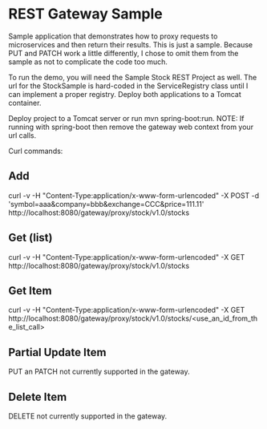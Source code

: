 # REST Gateway Sample
Sample application that demonstrates how to proxy requests to microservices and then return their results. This is just a sample. Because PUT and PATCH work a little differently, I chose to omit them from the sample as not to complicate the code too much.

To run the demo, you will need the Sample Stock REST Project as well. The url for the StockSample is hard-coded in the ServiceRegistry class until I can implement a proper registry. Deploy both applications to a Tomcat container.

Deploy project to a Tomcat server or run mvn spring-boot:run. NOTE: If running with spring-boot then remove the gateway web context from your url calls.

Curl commands:

## Add
curl -v -H "Content-Type:application/x-www-form-urlencoded" -X POST -d 'symbol=aaa&company=bbb&exchange=CCC&price=111.11' http://localhost:8080/gateway/proxy/stock/v1.0/stocks

## Get (list)
curl -v -H "Content-Type:application/x-www-form-urlencoded" -X GET http://localhost:8080/gateway/proxy/stock/v1.0/stocks

## Get Item
curl -v -H "Content-Type:application/x-www-form-urlencoded" -X GET http://localhost:8080/gateway/proxy/stock/v1.0/stocks/<use_an_id_from_the_list_call>

## Partial Update Item
PUT an PATCH not currently supported in the gateway.

## Delete Item
DELETE not currently supported in the gateway.
